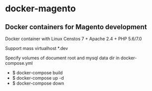 docker-magento
==========

Docker containers for Magento development
--------------------

Docker container with Linux Censtos 7 + Apache 2.4 + PHP 5.6/7.0

Support mass virtualhost \*.dev

Specify volumes of document root and mysql data dir in docker-compose.yml
* $ docker-compose build
* $ docker-compose up -d
* $ docker-compose down

